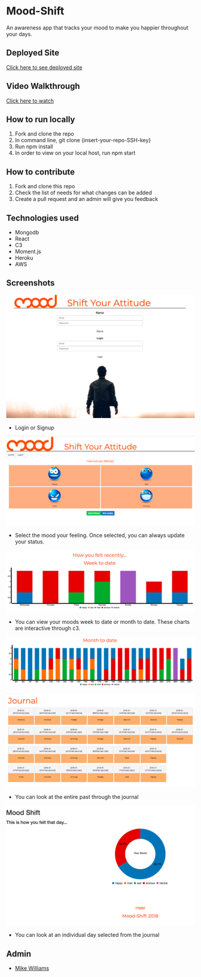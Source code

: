 # Mood-Shift
An awareness app that tracks your mood to make you happier throughout your days.

## Deployed Site
[Click here to see deployed site](https://www.google.com "Mood-Shift Signup")

## Video Walkthrough
[Click here to watch](https://www.youtube.com/watch?v=NLpyP_4catI "Mood-Shift Walkthrough")

## How to run locally
1. Fork and clone the repo
2. In command line, git clone {insert-your-repo-SSH-key}
3. Run npm install
4. In order to view on your local host, run npm start

## How to contribute
1. Fork and clone this repo
2. Check the list of needs for what changes can be added
3. Create a pull request and an admin will give you feedback

## Technologies used
- Mongodb
- React
- C3
- Moment.js
- Heroku
- AWS


## Screenshots
![alt text](https://github.com/WillofMike/mood-shift-react/blob/master/src/images/screenshots/moodshift-login.png?raw=true "Login Page")
- Login or Signup

![alt text](https://github.com/WillofMike/mood-shift-react/blob/master/src/images/screenshots/moodshift-choosemood.png?raw=true "Choose Mood Page")
- Select the mood your feeling. Once selected, you can always update your status.

![alt text](https://github.com/WillofMike/mood-shift-react/blob/master/src/images/screenshots/moodshift-weektodate.png?raw=true "Week to Date Bar chart")
- You can view your moods week to date or month to date. These charts are interactive through c3.

![alt text](https://github.com/WillofMike/mood-shift-react/blob/master/src/images/screenshots/moodshift-monthtodate.png?raw=true "Month to Date Bar chart")

![alt text](https://github.com/WillofMike/mood-shift-react/blob/master/src/images/screenshots/moodshift-journal.png?raw=true "Journal Page")
- You can look at the entire past through the journal

![alt text](https://github.com/WillofMike/mood-shift-react/blob/master/src/images/screenshots/moodshift-day.png?raw=true "Day page & pie chart")
- You can look at an individual day selected from the journal

## Admin
- [Mike Williams](https://github.com/willofmike "Mikes GitHub")

